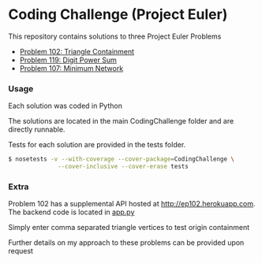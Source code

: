 # Coding Challenge (Project Euler)


This repository contains solutions to three Project Euler Problems

  - [Problem 102: Triangle Containment](https://projecteuler.net/problem=102)
  - [Problem 119: Digit Power Sum](https://projecteuler.net/problem=119)
  - [Problem 107: Minimum Network](https://projecteuler.net/problem=107)



### Usage

Each solution was coded in Python

The solutions are located in the main CodingChallenge folder and are directly runnable.

Tests for each solution are provided in the tests folder.

```sh
$ nosetests -v --with-coverage --cover-package=CodingChallenge \
              --cover-inclusive --cover-erase tests
```

### Extra

Problem 102 has a supplemental API hosted at http://ep102.herokuapp.com. The backend code is located in [app.py](https://github.com/AdeelCheema/CodingChallenge/blob/master/app.py)

Simply enter comma separated triangle vertices to test origin containment

Further details on my approach to these problems can be provided upon request